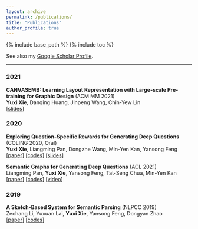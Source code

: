 ```yaml
---
layout: archive
permalink: /publications/
title: "Publications"
author_profile: true
---
```


{% include base_path %}
{% include toc %}

See also my [Google Scholar Profile](https://scholar.google.com/citations?user=LNLECx0AAAAJ&hl).

---

### 2021
**CANVASEMB: Learning Layout Representation with Large-scale Pre-training for Graphic Design** (ACM MM 2021)    
**Yuxi Xie**, Danqing Huang, Jinpeng Wang, Chin-Yew Lin   
[[slides](https://docs.google.com/presentation/d/1JxozAgOTkF3cqHXK7r34ihlTy-nvxwIfXtCSZs9mz7U/edit?usp=sharing)]

### 2020
**Exploring Question-Specific Rewards for Generating Deep Questions** (COLING 2020, Oral)   
**Yuxi Xie**, Liangming Pan, Dongzhe Wang, Min-Yen Kan, Yansong Feng    
[[paper](https://aclanthology.org/2020.coling-main.228.pdf)] [[codes](https://github.com/YuxiXie/RL-for-Question-Generation)] [[slides](https://github.com/YuxiXie/RL-for-Question-Generation/blob/main/doc/%E3%80%90SLIDES%E3%80%91Exploring%20Question-Specific%20Rewards%20for%20Generating%20Deep%20Questions.pdf)]      

**Semantic Graphs for Generating Deep Questions** (ACL 2021)    
Liangming Pan, **Yuxi Xie**, Yansong Feng, Tat-Seng Chua, Min-Yen Kan   
[[paper](https://aclanthology.org/2020.acl-main.135.pdf)] [[codes](https://github.com/YuxiXie/SG-Deep-Question-Generation)] [[video](http://slideslive.com/38929018)]       


### 2019
**A Sketch-Based System for Semantic Parsing** (NLPCC 2019)   
Zechang Li, Yuxuan Lai, **Yuxi Xie**, Yansong Feng, Dongyan Zhao    
[[paper](https://arxiv.org/pdf/1909.00574.pdf)] [[codes](https://github.com/zechagl/NLPCC2019-Semantic-Parsing)]       

